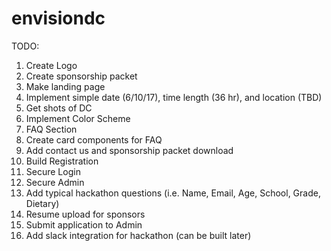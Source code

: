 # envisiondc

 TODO:
 
 1. Create Logo
 2. Create sponsorship packet
 3. Make landing page 
  1. Implement simple date (6/10/17), time length (36 hr), and location (TBD)
  2. Get shots of DC
  3. Implement Color Scheme
  4. FAQ Section
   1. Create card components for FAQ
  5. Add contact us and sponsorship packet download
 4. Build Registration 
  1. Secure Login
  2. Secure Admin
  3. Add typical hackathon questions (i.e. Name, Email, Age, School, Grade, Dietary)
  4. Resume upload for sponsors
  5. Submit application to Admin
  6. Add slack integration for hackathon (can be built later)

 
